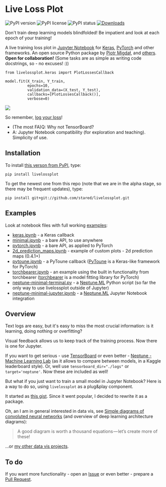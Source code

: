 # Live Loss Plot

![PyPI version](https://img.shields.io/pypi/pyversions/livelossplot.svg)
![PyPI license](https://img.shields.io/pypi/l/livelossplot.svg)
![PyPI status](https://img.shields.io/pypi/status/livelossplot.svg)
[![Downloads](http://pepy.tech/badge/livelossplot)](http://pepy.tech/count/livelossplot)

Don't train deep learning models blindfolded! Be impatient and look at each epoch of your training!

A live training loss plot in [Jupyter Notebook](http://jupyter.org/) for [Keras](https://keras.io/), [PyTorch](http://pytorch.org/) and other frameworks. An open source Python package by [Piotr Migdał](https://p.migdal.pl/), and [others](https://github.com/stared/livelossplot/graphs/contributors). **Open for collaboration!** (Some tasks are as simple as writing code docstrings, so - no excuses! :))

```
from livelossplot.keras import PlotLossesCallback

model.fit(X_train, Y_train,
          epochs=10,
          validation_data=(X_test, Y_test),
          callbacks=[PlotLossesCallback()],
          verbose=0)
```

![](livelossplot.gif)

So remember, [log your loss](https://twitter.com/pmigdal/status/943764924983017473)!

* (The most FA)Q: Why not TensorBoard?
* A: Jupyter Notebook compatibility (for exploration and teaching). Simplicity of use.

## Installation

To install [this verson from PyPI](https://pypi.org/project/livelossplot/), type:

```
pip install livelossplot
```

To get the newest one from this repo (note that we are in the alpha stage, so there may be frequent updates), type:

```
pip install git+git://github.com/stared/livelossplot.git
```

## Examples

Look at notebook files with full working [examples](https://github.com/stared/livelossplot/blob/master/examples/):

* [keras.ipynb](https://github.com/stared/livelossplot/blob/master/examples/keras.ipynb) - a Keras callback
* [minimal.ipynb](https://github.com/stared/livelossplot/blob/master/examples/minimal.ipynb) - a bare API, to use anywhere
* [pytorch.ipynb](https://github.com/stared/livelossplot/blob/master/examples/pytorch.ipynb) - a bare API, as applied to PyTorch
* [2d_prediction_maps.ipynb](https://github.com/stared/livelossplot/blob/master/examples/2d_prediction_maps.ipynb) - example of custom plots - 2d prediction maps (0.4.1+)
* [pytoune.ipynb](https://github.com/stared/livelossplot/blob/master/examples/pytoune.ipynb) - a PyToune callback ([PyToune](https://pytoune.org/) is a Keras-like framework for PyTorch)
* [torchbearer.ipynb](https://github.com/stared/livelossplot/blob/master/examples/torchbearer.ipynb) - an example using the built in functionality from torchbearer ([torchbearer](https://github.com/ecs-vlc/torchbearer) is a model fitting library for PyTorch)
* [neptune-minimal-terminal.py](https://github.com/stared/livelossplot/blob/master/examples/neptune-minimal-terminal.py) - a [Neptune.ML](https://neptune.ml/) Python script (so far the only way to use livelossplot outside of Jupyter)
* [neptune-minimal-jupyter.ipynb](https://github.com/stared/livelossplot/blob/master/examples/neptune-minimal-jupyter.ipynb) - a [Neptune.ML](https://neptune.ml/) Jupyter Notebook integration

## Overview

Text logs are easy, but it's easy to miss the most crucial information: is it learning, doing nothing or overfitting?

Visual feedback allows us to keep track of the training process. Now there is one for Jupyter.

If you want to get serious - use [TensorBoard](https://www.tensorflow.org/programmers_guide/summaries_and_tensorboard) or even better - [Neptune - Machine Learning Lab](https://neptune.ml/) (as it allows to compare between models, in a Kaggle leaderboard style). Or, well use `tensorboard_dir="./logs"` or `target='neptune'`. Now these are included as well!

But what if you just want to train a small model in Jupyter Notebook? Here is a way to do so, using `livelossplot` as a plug&play component.

It started as [this gist](https://gist.github.com/stared/dfb4dfaf6d9a8501cd1cc8b8cb806d2e). Since it went popular, I decided to rewrite it as a package.

Oh, an I am in general interested in data vis, see [Simple diagrams of convoluted neural networks](https://medium.com/inbrowserai/simple-diagrams-of-convoluted-neural-networks-39c097d2925b) (and overview of deep learning architecture diagrams):

> A good diagram is worth a thousand equations — let’s create more of these!

...or [my other data vis projects](https://p.migdal.pl/projects/).

## To do

If you want more functionality - open an [Issue](https://github.com/stared/livelossplot/issues) or even better - prepare a [Pull Request](https://github.com/stared/livelossplot/pulls).
